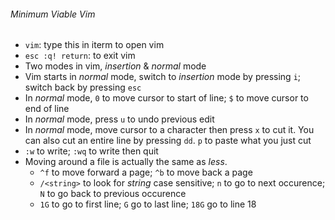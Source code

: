 ###### Minimum Viable Vim
- `vim`: type this in iterm to open vim
- `esc :q! return`: to exit vim
- Two modes in vim, *insertion* & *normal* mode
- Vim starts in *normal* mode, switch to *insertion* mode by pressing `i`; switch back by pressing `esc`
- In *normal* mode, `0` to move cursor to start of line; `$` to move cursor to end of line
- In *normal* mode, press `u` to undo previous edit
- In *normal* mode, move cursor to a character then press `x` to cut it. You can also cut an entire line by pressing `dd`. `p` to paste what you just cut
- `:w` to write; `:wq` to write then quit
- Moving around a file is actually the same as *less*. 
	- `^f` to move forward a page; `^b` to move back a page
	- `/<string>` to look for *string* case sensitive; `n` to go to next occurence; `N` to go back to previous occurence
	- `1G` to go to first line; `G` go to last line; `18G` go to line 18
 